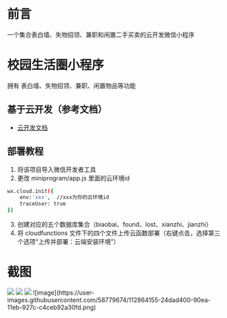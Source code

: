 # 前言
一个集合表白墙、失物招领、兼职和闲置二手买卖的云开发微信小程序
# 校园生活圈小程序
拥有 表白墙、失物招领、兼职、闲置物品等功能

## 基于云开发（参考文档）
- [云开发文档](https://developers.weixin.qq.com/miniprogram/dev/wxcloud/basis/getting-started.html)

## 部署教程
1. 将该项目导入微信开发者工具
2. 更改 miniprogram/app.js 里面的云环境id
``` bash
wx.cloud.init({
	env:'xxx',  //xxx为你的云环境id
    traceUser: true
})
```
3. 创建对应的五个数据库集合（biaobai、found、lost、xianzhi、jianzhi）
4. 将 cloudfunctions 文件下的四个文件上传云函数部署（右键点击，选择第三个选项“上传并部署：云端安装环境”）
# 截图
<img src="https://z3.ax1x.com/2021/03/29/cPYTzt.png">
<img src="https://z3.ax1x.com/2021/03/29/cPYXdg.png">
<img src="https://z3.ax1x.com/2021/03/29/cPYxij.png">
![image](https://user-images.githubusercontent.com/58779674/112864155-24dad400-90ea-11eb-927c-c4ceb92a30fd.png)

